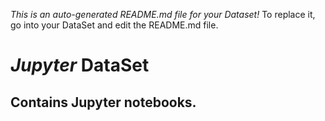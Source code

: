 *This is an auto-generated README.md file for your Dataset!*
To replace it, go into your DataSet and edit the README.md file.

*Jupyter* DataSet
===

## Contains Jupyter notebooks.